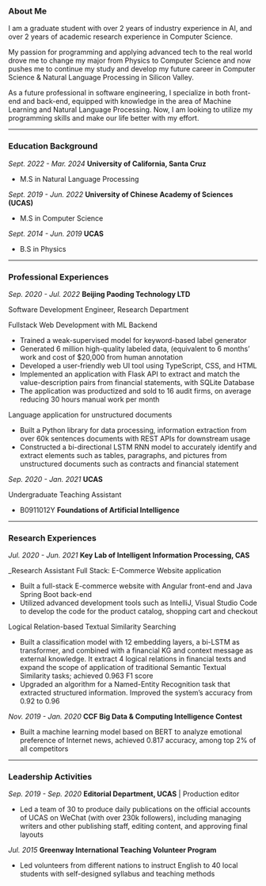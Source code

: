 ### About Me

I am a graduate student with over 2 years of industry experience in AI, and over 2 years of academic research experience in Computer Science.

My passion for programming and applying advanced tech to the real world drove me to change my major from Physics to Computer Science and now pushes me to continue my study and develop my future career in Computer Science & Natural Language Processing in Silicon Valley.

As a future professional in software engineering, I specialize in both front-end and back-end, equipped with knowledge in the area of Machine Learning and Natural Language Processing. Now, I am looking to utilize my programming skills and make our life better with my effort.


*****
### Education Background
_Sept. 2022 - Mar. 2024_  **University of California, Santa Cruz**

* M.S in Natural Language Processing 

_Sept. 2019 - Jun. 2022_    **University of Chinese Academy of Sciences (UCAS)**

* M.S in Computer Science                          

_Sept. 2014 - Jun. 2019_    **UCAS** 

* B.S in Physics



*****
### Professional Experiences
_Sep. 2020 - Jul. 2022_   **Beijing Paoding Technology LTD**

Software Development Engineer, Research Department

Fullstack Web Development with ML Backend
* Trained a weak-supervised model for keyword-based label generator
* Generated 6 million high-quality labeled data, (equivalent to 6 months’ work and cost of $20,000 from human annotation
* Developed a user-friendly web UI tool using TypeScript, CSS, and HTML
* Implemented an application with Flask API to extract and match the value-description pairs from financial statements, with SQLite Database
* The application was productized and sold to 16 audit firms, on average reducing 30 hours manual work per month 

Language application for unstructured documents
* Built a Python library for data processing, information extraction from over 60k sentences documents with REST APIs for
downstream usage
* Constructed a bi-directional LSTM RNN model to accurately identify and extract elements such as tables, paragraphs, and pictures from unstructured documents such as contracts and financial statement

_Sep. 2020 - Jan. 2021_   **UCAS** 

Undergraduate Teaching Assistant
* B0911012Y **Foundations of Artificial Intelligence**

*****
### Research Experiences
_Jul. 2020 - Jun. 2021_ **Key Lab of Intelligent Information Processing, CAS**

_Research Assistant
Full Stack: E-Commerce Website application
* Built a full-stack E-commerce website with Angular front-end and Java Spring Boot back-end
* Utilized advanced development tools such as IntelliJ, Visual Studio Code to develop the code for the product catalog, shopping
cart and checkout

Logical Relation-based Textual Similarity Searching
* Built a classification model with 12 embedding layers, a bi-LSTM as transformer, and combined with a financial KG and context message as external knowledge. It extract 4 logical relations in financial texts and expand the scope of application of traditional Semantic Textual Similarity tasks; achieved 0.963 F1 score
* Upgraded an algorithm for a Named-Entity Recognition task that extracted structured information. Improved the system’s accuracy from 0.92 to 0.96


_Nov. 2019 - Jan. 2020_ **CCF Big Data & Computing Intelligence Contest**
* Built a machine learning model based on BERT to analyze emotional preference of Internet news, achieved 0.817 accuracy, among top 2% of all competitors

*****
### Leadership Activities
_Sep. 2019 - Sep. 2020_   **Editorial Department, UCAS**   | Production editor
* Led a team of 30 to produce daily publications on the official accounts of UCAS on WeChat (with over 230k followers), including managing writers and other publishing staff, editing content, and approving final layouts

_Jul. 2015_   **Greenway International Teaching Volunteer Program**
* Led volunteers from different nations to instruct English to 40 local students with self-designed syllabus and teaching methods

